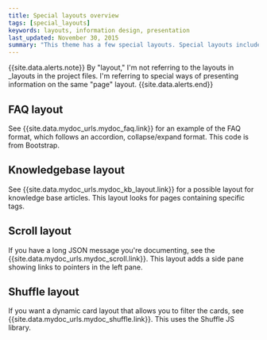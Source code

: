 ```yaml
---
title: Special layouts overview
tags: [special_layouts]
keywords: layouts, information design, presentation
last_updated: November 30, 2015
summary: "This theme has a few special layouts. Special layouts include the JS files they need directly in the page. The JavaScript for each special layout does not load by default for every page in the site."
---
```



{{site.data.alerts.note}} By "layout," I'm not referring to the layouts in \_layouts in the project files. I'm referring to special ways of presenting information on the same "page" layout. {{site.data.alerts.end}}

## FAQ layout

See {{site.data.mydoc_urls.mydoc_faq.link}} for an example of the FAQ format, which follows an accordion, collapse/expand format. This code is from Bootstrap.

## Knowledgebase layout

See {{site.data.mydoc_urls.mydoc_kb_layout.link}} for a possible layout for knowledge base articles. This layout looks for pages containing specific tags.

## Scroll layout

If you have a long JSON message you're documenting, see the {{site.data.mydoc_urls.mydoc_scroll.link}}. This layout adds a side pane showing links to pointers in the left pane.

## Shuffle layout

If you want a dynamic card layout that allows you to filter the cards, see {{site.data.mydoc_urls.mydoc_shuffle.link}}. This uses the Shuffle JS library.


